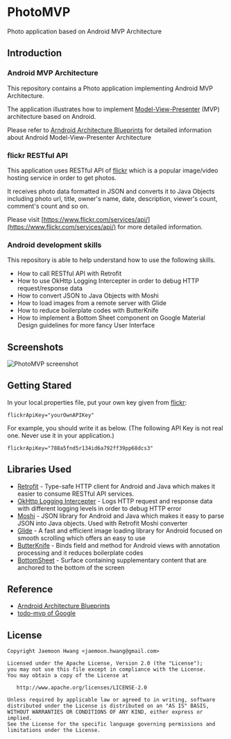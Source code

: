 # PhotoMVP
Photo application based on Android MVP Architecture

Introduction
------------
### Android MVP Architecture
This repository contains a Photo application implementing Android MVP Architecture.

The application illustrates how to implement [Model-View-Presenter][10] (MVP) architecture based on Android.

[10]: https://en.wikipedia.org/wiki/Model%E2%80%93view%E2%80%93presenter

Please refer to [Arndroid Architecture Blueprints][11] for detailed information about Android Model-View-Presenter Architecture

[11]: https://github.com/googlesamples/android-architecture

### flickr RESTful API
This application uses RESTful API of [flickr][0] which is a popular image/video hosting service in order to get photos.

It receives photo data formatted in JSON and converts it to Java Objects including photo url, title, owner's name, date, description, viewer's count, comment's count and so on.

Please visit [https://www.flickr.com/services/api/](https://www.flickr.com/services/api/) for more detailed information.

[0]: https://www.flickr.com/services/api/

### Android development skills
This repository is able to help understand how to use the following skills.
* How to call RESTful API with Retrofit
* How to use OkHttp Logging Intercepter in order to debug HTTP request/response data  
* How to convert JSON to Java Objects with Moshi
* How to load images from a remote server with Glide
* How to reduce boilerplate codes with ButterKnife
* How to implement a Bottom Sheet component on Google Material Design guidelines for more fancy User Interface


Screenshots
-----------
![PhotoMVP screenshot](https://softpian.github.io/gifs/PhotoMVP_1.gif)


Getting Stared
--------------
In your local.properties file, put your own key given from [flickr][0]:

```
flickrApiKey="yourOwnAPIKey"
```
For example, you should write it as below. 
(The following API Key is not real one. Never use it in your application.)
```
flickrApiKey="788a5fnd5r134id6a792ff39pp68dcs3"
```


Libraries Used
---------------
* [Retrofit][1] - Type-safe HTTP client for Android and Java which makes it easier to consume RESTful API services.
* [OkHttp Logging Intercepter][2] - Logs HTTP request and response data with different logging levels in order to debug HTTP error 
* [Moshi][3] - JSON library for Android and Java which makes it easy to parse JSON into Java objects. Used with Retrofit Moshi converter
* [Glide][4] - A fast and efficient image loading library for Android focused on smooth scrolling which offers an easy to use
* [ButterKnife][5] - Binds field and method for Android views with annotation processing and it reduces boilerplate codes
* [BottomSheet][6] - Surface containing supplementary content that are anchored to the bottom of the screen

[1]: http://square.github.io/retrofit/
[2]: https://github.com/square/okhttp/wiki/Interceptors
[3]: https://github.com/square/moshi
[4]: https://bumptech.github.io/glide/
[5]: http://jakewharton.github.io/butterknife/
[6]: https://material.io/design/components/sheets-bottom.html

Reference
---------
* [Arndroid Architecture Blueprints][11]
* [todo-mvp of Google][12]

[12]: https://github.com/googlesamples/android-architecture/tree/todo-mvp/

License
-------

    Copyright Jaemoon Hwang <jaemoon.hwang@gmail.com>

    Licensed under the Apache License, Version 2.0 (the "License");
    you may not use this file except in compliance with the License.
    You may obtain a copy of the License at

       http://www.apache.org/licenses/LICENSE-2.0

    Unless required by applicable law or agreed to in writing, software
    distributed under the License is distributed on an "AS IS" BASIS,
    WITHOUT WARRANTIES OR CONDITIONS OF ANY KIND, either express or implied.
    See the License for the specific language governing permissions and
    limitations under the License.
